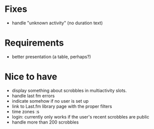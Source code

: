 # Fixes

- handle "unknown activity" (no duration text)

# Requirements

- better presentation (a table, perhaps?)

# Nice to have

- display something about scrobbles in multiactivity slots.
- handle last fm errors
- indicate somehow if no user is set up
- link to Last.fm library page with the proper filters
- time zones :s
- login: currently only works if the user's recent scrobbles are public
- handle more than 200 scrobbles
